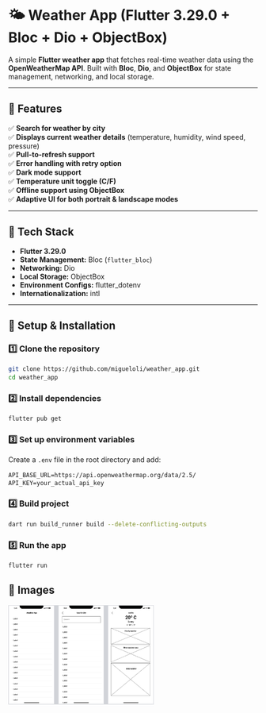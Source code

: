 # 🌤️ Weather App (Flutter 3.29.0 + Bloc + Dio + ObjectBox)

A simple **Flutter weather app** that fetches real-time weather data using the **OpenWeatherMap API**. Built with **Bloc**, **Dio**, and **ObjectBox** for state management, networking, and local storage.

---

## 📌 Features

✅ **Search for weather by city**  
✅ **Displays current weather details** (temperature, humidity, wind speed, pressure)  
✅ **Pull-to-refresh support**  
✅ **Error handling with retry option**  
✅ **Dark mode support**  
✅ **Temperature unit toggle (C/F)**  
✅ **Offline support using ObjectBox**  
✅ **Adaptive UI for both portrait & landscape modes**

---

## 🚀 Tech Stack

- **Flutter 3.29.0**
- **State Management:** Bloc (`flutter_bloc`)
- **Networking:** Dio
- **Local Storage:** ObjectBox
- **Environment Configs:** flutter_dotenv
- **Internationalization:** intl

---

## 🔧 Setup & Installation

### **1️⃣ Clone the repository**

```sh
git clone https://github.com/migueloli/weather_app.git
cd weather_app
```

### **2️⃣ Install dependencies**

```sh
flutter pub get
```

### **3️⃣ Set up environment variables**

Create a `.env` file in the root directory and add:

```
API_BASE_URL=https://api.openweathermap.org/data/2.5/
API_KEY=your_actual_api_key
```

### **4️⃣ Build project**

```sh
dart run build_runner build --delete-conflicting-outputs
```

### **5️⃣ Run the app**

```sh
flutter run
```

## 📸 Images

<img src="screenshots/wireframe.png" alt="Wireframe" height="200">
